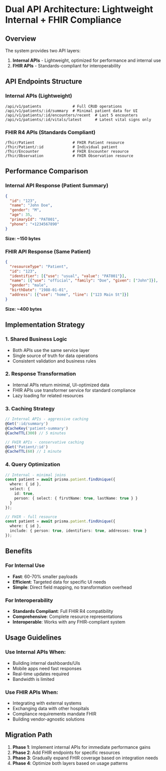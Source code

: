 # Dual API Architecture: Lightweight Internal + FHIR Compliance

## Overview

The system provides two API layers:
1. **Internal APIs** - Lightweight, optimized for performance and internal use
2. **FHIR APIs** - Standards-compliant for interoperability

## API Endpoints Structure

### Internal APIs (Lightweight)
```
/api/v1/patients              # Full CRUD operations
/api/v1/patients/:id/summary  # Minimal patient data for UI
/api/v1/patients/:id/encounters/recent  # Last 5 encounters
/api/v1/patients/:id/vitals/latest      # Latest vital signs only
```

### FHIR R4 APIs (Standards Compliant)
```
/fhir/Patient                 # FHIR Patient resource
/fhir/Patient/:id             # Individual patient
/fhir/Encounter               # FHIR Encounter resource
/fhir/Observation             # FHIR Observation resource
```

## Performance Comparison

### Internal API Response (Patient Summary)
```json
{
  "id": "123",
  "name": "John Doe",
  "gender": "M",
  "age": 35,
  "primaryId": "PAT001",
  "phone": "+1234567890"
}
```
**Size: ~150 bytes**

### FHIR API Response (Same Patient)
```json
{
  "resourceType": "Patient",
  "id": "123",
  "identifier": [{"use": "usual", "value": "PAT001"}],
  "name": [{"use": "official", "family": "Doe", "given": ["John"]}],
  "gender": "male",
  "birthDate": "1988-01-01",
  "address": [{"use": "home", "line": ["123 Main St"]}]
}
```
**Size: ~400 bytes**

## Implementation Strategy

### 1. Shared Business Logic
- Both APIs use the same service layer
- Single source of truth for data operations
- Consistent validation and business rules

### 2. Response Transformation
- Internal APIs return minimal, UI-optimized data
- FHIR APIs use transformer service for standard compliance
- Lazy loading for related resources

### 3. Caching Strategy
```typescript
// Internal APIs - aggressive caching
@Get(':id/summary')
@CacheKey('patient-summary')
@CacheTTL(300) // 5 minutes

// FHIR APIs - conservative caching
@Get('Patient/:id')
@CacheTTL(60) // 1 minute
```

### 4. Query Optimization
```typescript
// Internal - minimal joins
const patient = await prisma.patient.findUnique({
  where: { id },
  select: {
    id: true,
    person: { select: { firstName: true, lastName: true } }
  }
});

// FHIR - full resource
const patient = await prisma.patient.findUnique({
  where: { id },
  include: { person: true, identifiers: true, addresses: true }
});
```

## Benefits

### For Internal Use
- **Fast**: 60-70% smaller payloads
- **Efficient**: Targeted data for specific UI needs
- **Simple**: Direct field mapping, no transformation overhead

### For Interoperability
- **Standards Compliant**: Full FHIR R4 compatibility
- **Comprehensive**: Complete resource representations
- **Interoperable**: Works with any FHIR-compliant system

## Usage Guidelines

### Use Internal APIs When:
- Building internal dashboards/UIs
- Mobile apps need fast responses
- Real-time updates required
- Bandwidth is limited

### Use FHIR APIs When:
- Integrating with external systems
- Exchanging data with other hospitals
- Compliance requirements mandate FHIR
- Building vendor-agnostic solutions

## Migration Path

1. **Phase 1**: Implement internal APIs for immediate performance gains
2. **Phase 2**: Add FHIR endpoints for specific resources
3. **Phase 3**: Gradually expand FHIR coverage based on integration needs
4. **Phase 4**: Optimize both layers based on usage patterns